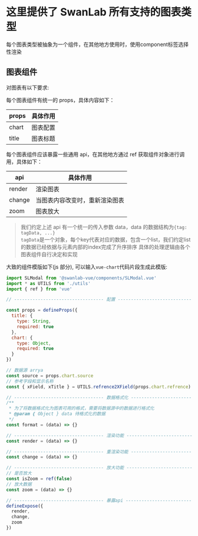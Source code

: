 # 这里提供了 SwanLab 所有支持的图表类型

每个图表类型被抽象为一个组件，在其他地方使用时，使用component标签选择性渲染

## 图表组件

对图表有以下要求:

每个图表组件有统一的 props，具体内容如下：

| props | 具体作用 |
| ----- | -------- |
| chart | 图表配置 |
| title | 图表标题 |

每个图表组件应该暴露一些通用 api，在其他地方通过 ref 获取组件对象进行调用，具体如下：

| api    | 具体作用                       |
| ------ | ------------------------------ |
| render | 渲染图表                       |
| change | 当图表内容改变时，重新渲染图表 |
| zoom   | 图表放大                       |

> 我们约定上述 api 有一个统一的传入参数 data，data 的数据结构为`{tag: tagData, ...}`  
> `tagData`是一个对象，每个key代表对应的数据，包含一个list，我们约定list的数据已经依据与元素内部的index完成了升序排序
> 具体的处理逻辑由各个图表组件自行决定和实现

大致的组件模版如下(js 部分), 可以输入`vue-chart`代码片段生成此模版:

```js
import SLModal from '@swanlab-vue/components/SLModal.vue'
import * as UTILS from './utils'
import { ref } from 'vue'

// ---------------------------------- 配置 ----------------------------------

const props = defineProps({
  title: {
    type: String,
    required: true
  },
  chart: {
    type: Object,
    required: true
  }
})

// 数据源 arrya
const source = props.chart.source
// 参考字段和显示名称
const { xField, xTitle } = UTILS.refrence2XField(props.chart.refrence)

// ---------------------------------- 数据格式化 ----------------------------------
/**
 * 为了将数据格式化为图表可用的格式，需要将数据源中的数据进行格式化
 * @param { Object } data 待格式化的数据
 */
const format = (data) => {}

// ---------------------------------- 渲染功能 ----------------------------------
const render = (data) => {}

// ---------------------------------- 重渲染功能 ----------------------------------
const change = (data) => {}

// ---------------------------------- 放大功能 ----------------------------------
// 是否放大
const isZoom = ref(false)
// 放大数据
const zoom = (data) => {}

// ---------------------------------- 暴露api ----------------------------------
defineExpose({
  render,
  change,
  zoom
})
```
